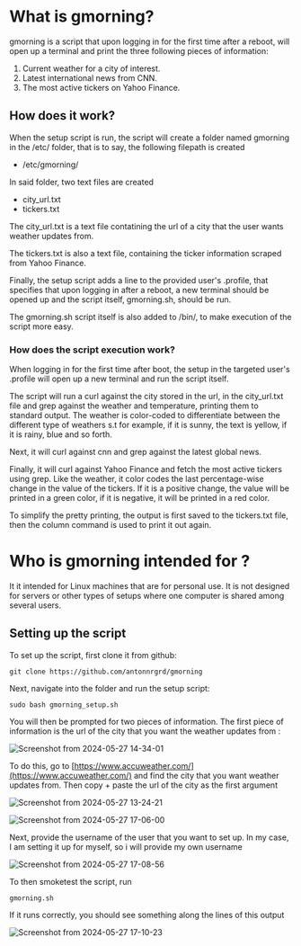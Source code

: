 

# What is gmorning?
gmorning is a script that upon logging in for the first time after a reboot, will open up a terminal and print the three following pieces of information:

1. Current weather for a city of interest.
2. Latest international news from CNN.
3. The most active tickers on Yahoo Finance.

## How does it work?
When the setup script is run, the script will create a folder named gmorning in the /etc/ folder, that is to say, the following filepath is created

- /etc/gmorning/

In said folder, two text files are created
- city_url.txt
- tickers.txt

The city_url.txt is a text file contatining the url of a city that the user wants weather updates from.

The tickers.txt is also a text file, containing the ticker information scraped from Yahoo Finance.

Finally, the setup script adds a line to the provided user's .profile, that specifies that upon logging in after a reboot, a new terminal should be opened up and the script itself, gmorning.sh, should be run.

The gmorning.sh script itself is also added to /bin/, to make execution of the script more easy.

### How does the script execution work?

When logging in for the first time after boot, the setup in the targeted user's .profile will open up a new terminal and run the script itself. 

The script will run a curl against the city stored in the url, in the city_url.txt file and grep against the weather and temperature, printing them to standard output. The weather is color-coded to differentiate between the different type of weathers s.t for example, if it is sunny, the text is yellow, if it is rainy, blue and so forth.

Next, it will curl against cnn and grep against the latest global news.

Finally, it will curl against Yahoo Finance and fetch the most active tickers using grep. Like the weather, it color codes the last percentage-wise change in the value of the tickers. If it is a positive change, the value will be printed in a green color, if it is negative, it will be printed in a red color.

To simplify the pretty printing, the output is first saved to the tickers.txt file, then the column command is used to print it out again.

# Who is gmorning intended for ?
It it intended for Linux machines that are for personal use. It is not designed for servers or other types of setups where one computer is shared among several users.
## Setting up the script

To set up the script, first clone it from github:

```git clone https://github.com/antonnrgrd/gmorning```

Next, navigate into the folder and run the setup script:


```sudo bash gmorning_setup.sh```

You will then be prompted for two pieces of information. The first piece of information is the url of the city that you want the weather updates from :

![Screenshot from 2024-05-27 14-34-01](https://github.com/antonnrgrd/gmorning/assets/87760081/d1515014-4176-4cbe-a71a-23f5019e5fa2)


To do this, go to  [https://www.accuweather.com/](https://www.accuweather.com/) and find the city that you want weather updates from. Then copy + paste the url of the city as the first argument

![Screenshot from 2024-05-27 13-24-21](https://github.com/antonnrgrd/gmorning/assets/87760081/87e84e46-f467-4049-8348-93331219f799)

![Screenshot from 2024-05-27 17-06-00](https://github.com/antonnrgrd/gmorning/assets/87760081/8f2d730c-246e-4dee-915a-3ec03d496395)

Next, provide the username of the user that you want to set up. In my case, I am setting it up for myself, so i will provide my own username

![Screenshot from 2024-05-27 17-08-56](https://github.com/antonnrgrd/gmorning/assets/87760081/b8d1d7d3-15d9-402b-8431-f629028866f7)

To then smoketest the script, run


```gmorning.sh```

If it runs correctly, you should see something along the lines of this output

![Screenshot from 2024-05-27 17-10-23](https://github.com/antonnrgrd/gmorning/assets/87760081/3b87da3a-ee5d-47b0-bbef-a8299392171b)



